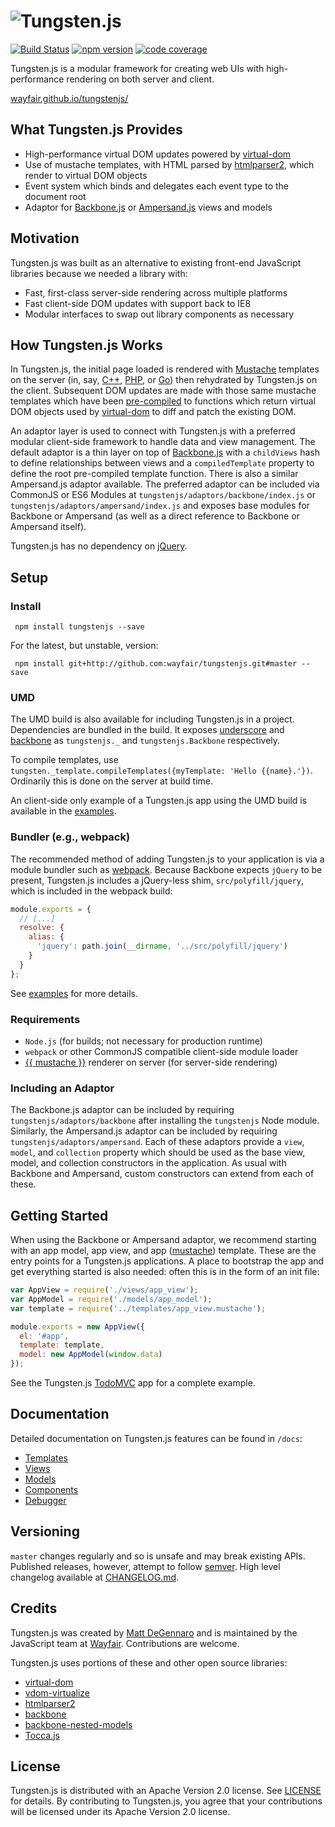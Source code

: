 # ![Tungsten.js](https://cdn.rawgit.com/wayfair/tungstenjs/master/extra/tungstenjs_logo.svg)
[![Build Status](https://travis-ci.org/wayfair/tungstenjs.svg?branch=master)](https://travis-ci.org/wayfair/tungstenjs)
[![npm version](https://badge.fury.io/js/tungstenjs.svg)](https://www.npmjs.com/package/tungstenjs)
[![code coverage](https://codecov.io/github/wayfair/tungstenjs/coverage.svg?branch=master)](https://codecov.io/github/wayfair/tungstenjs?branch=master)

Tungsten.js is a modular framework for creating web UIs with high-performance rendering on both server and client.

[wayfair.github.io/tungstenjs/](https://wayfair.github.io/tungstenjs/)

## What Tungsten.js Provides

* High-performance virtual DOM updates powered by [virtual-dom](https://github.com/Matt-Esch/virtual-dom)
* Use of mustache templates, with HTML parsed by [htmlparser2](https://github.com/fb55/htmlparser2), which render to virtual DOM objects
* Event system which binds and delegates each event type to the document root
* Adaptor for [Backbone.js](https://github.com/jashkenas/backbone) or [Ampersand.js](https://github.com/ampersandjs) views and models

## Motivation

Tungsten.js was built as an alternative to existing front-end JavaScript libraries because we needed a library with:

* Fast, first-class server-side rendering across multiple platforms
* Fast client-side DOM updates with support back to IE8
* Modular interfaces to swap out library components as necessary

## How Tungsten.js Works

In Tungsten.js, the initial page loaded is rendered with [Mustache](http://mustache.github.io/) templates on the server (in, say, [C++](https://github.com/mrtazz/plustache), [PHP](https://github.com/bobthecow/mustache.php), or [Go](https://github.com/hoisie/mustache)) then rehydrated by Tungsten.js on the client.  Subsequent DOM updates are made with those same mustache templates which have been [pre-compiled](precompile/tungsten_template/index.js) to functions which return virtual DOM objects used by [virtual-dom](https://github.com/Matt-Esch/virtual-dom) to diff and patch the existing DOM.

An adaptor layer is used to connect with Tungsten.js with a preferred modular client-side framework to handle data and view management.  The default adaptor is a thin layer on top of [Backbone.js](https://github.com/jashkenas/backbone) with a `childViews` hash to define relationships between views and a `compiledTemplate` property to define the root pre-compiled template function.  There is also a similar Ampersand.js adaptor available.  The preferred adaptor can be included via CommonJS or ES6 Modules at `tungstenjs/adaptors/backbone/index.js` or `tungstenjs/adaptors/ampersand/index.js` and exposes base modules for Backbone or Ampersand (as well as a direct reference to Backbone or Ampersand itself).

Tungsten.js has no dependency on [jQuery](https://github.com/jquery/jquery).

## Setup

### Install

``` npm install tungstenjs --save```

For the latest, but unstable, version:

``` npm install git+http://github.com:wayfair/tungstenjs.git#master --save```

### UMD

The UMD build is also available for including Tungsten.js in a project.
Dependencies are bundled in the build.  It exposes [underscore] and [backbone]
as `tungstenjs._` and `tungstenjs.Backbone` respectively.

To compile templates, use
`tungsten._template.compileTemplates({myTemplate: 'Hello {{name}.'})`.
Ordinarily this is done on the server at build time.

An client-side only example of a Tungsten.js app using the UMD build is
available in the [examples].

[underscore]: http://underscorejs.org/
[backbone]: http://backbonejs.org/
[examples]: https://github.com/wayfair/tungstenjs/tree/master/examples/browser-standalone

### Bundler (e.g., webpack)

The recommended method of adding Tungsten.js to your application is via a module bundler such as [webpack](http://webpack.github.io/).  Because Backbone expects `jQuery` to be present, Tungsten.js includes a jQuery-less shim, `src/polyfill/jquery`, which is included in the webpack build:

```javascript
module.exports = {
  // [...]
  resolve: {
    alias: {
      'jquery': path.join(__dirname, '../src/polyfill/jquery')
    }
  }
};
```

See [examples](https://github.com/wayfair/tungstenjs/tree/master/examples) for more details.


### Requirements

* `Node.js` (for builds; not necessary for production runtime)
* `webpack` or other CommonJS compatible client-side module loader
* [{{ mustache }}](http://mustache.github.io/) renderer on server (for server-side rendering)

### Including an Adaptor

The Backbone.js adaptor can be included by requiring `tungstenjs/adaptors/backbone` after installing the `tungstenjs` Node module.  Similarly, the Ampersand.js adaptor can be included by requiring `tungstenjs/adaptors/ampersand`.  Each of these adaptors provide a `view`, `model`, and `collection` property which should be used as the base view, model, and collection constructors in the application.  As usual with Backbone and Ampersand, custom constructors can extend from each of these.

##  Getting Started

When using the Backbone or Ampersand adaptor, we recommend starting with an app model, app view, and app ([mustache](https://mustache.github.io/)) template.  These are the entry points for a Tungsten.js applications.  A place to bootstrap the app and get everything started is also needed: often this is in the form of an init file:

```javascript
var AppView = require('./views/app_view');
var AppModel = require('./models/app_model');
var template = require('../templates/app_view.mustache');

module.exports = new AppView({
  el: '#app',
  template: template,
  model: new AppModel(window.data)
});
```

See the Tungsten.js [TodoMVC](https://github.com/wayfair/tungstenjs/tree/master/examples/todomvc) app for a complete example.

## Documentation

Detailed documentation on Tungsten.js features can be found in `/docs`:

* [Templates](https://github.com/wayfair/tungstenjs/blob/master/docs/templates.md)
* [Views](https://github.com/wayfair/tungstenjs/blob/master/docs/views.md)
* [Models](https://github.com/wayfair/tungstenjs/blob/master/docs/models.md)
* [Components](https://github.com/wayfair/tungstenjs/blob/master/docs/components.md)
* [Debugger](https://github.com/wayfair/tungstenjs/blob/master/docs/debugger.md)

## Versioning

`master`  changes regularly and so is unsafe and may break existing APIs.  Published releases, however, attempt to follow [semver](http://semver.org/).  High level changelog available at [CHANGELOG.md](https://github.com/wayfair/tungstenjs/blob/master/CHANGELOG.md).

## Credits

Tungsten.js was created by [Matt DeGennaro](http://twitter.com/thedeeg) and is maintained by the JavaScript team at [Wayfair](http://engineering.wayfair.com/).  Contributions are welcome.

Tungsten.js uses portions of these and other open source libraries:

* [virtual-dom](https://github.com/Matt-Esch/virtual-dom)
* [vdom-virtualize](https://github.com/marcelklehr/vdom-virtualize)
* [htmlparser2](https://github.com/fb55/htmlparser2)
* [backbone](https://github.com/jashkenas/backbone)
* [backbone-nested-models](https://github.com/blittle/backbone-nested-models)
* [Tocca.js](https://github.com/GianlucaGuarini/Tocca.js)


## License

Tungsten.js is distributed with an Apache Version 2.0 license.  See [LICENSE](LICENSE) for details.  By contributing to Tungsten.js, you agree that your contributions will be licensed under its Apache Version 2.0 license.
